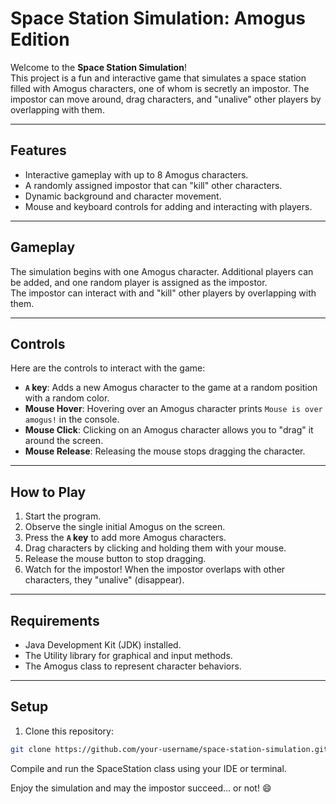 # Space Station Simulation: Amogus Edition  

Welcome to the **Space Station Simulation**!  
This project is a fun and interactive game that simulates a space station filled with Amogus characters, one of whom is secretly an impostor. The impostor can move around, drag characters, and "unalive" other players by overlapping with them.  

---

## **Features**  
- Interactive gameplay with up to 8 Amogus characters.  
- A randomly assigned impostor that can "kill" other characters.  
- Dynamic background and character movement.  
- Mouse and keyboard controls for adding and interacting with players.  

---

## **Gameplay**  
The simulation begins with one Amogus character. Additional players can be added, and one random player is assigned as the impostor.  
The impostor can interact with and "kill" other players by overlapping with them.  

---

## **Controls**  

Here are the controls to interact with the game:  

- **`A` key**: Adds a new Amogus character to the game at a random position with a random color.  
- **Mouse Hover**: Hovering over an Amogus character prints `Mouse is over amogus!` in the console.  
- **Mouse Click**: Clicking on an Amogus character allows you to "drag" it around the screen.  
- **Mouse Release**: Releasing the mouse stops dragging the character.  

---

## **How to Play**  

1. Start the program.  
2. Observe the single initial Amogus on the screen.  
3. Press the **`A` key** to add more Amogus characters.  
4. Drag characters by clicking and holding them with your mouse.  
5. Release the mouse button to stop dragging.  
6. Watch for the impostor! When the impostor overlaps with other characters, they "unalive" (disappear).  

---

## **Requirements**  
- Java Development Kit (JDK) installed.  
- The Utility library for graphical and input methods.  
- The Amogus class to represent character behaviors.  

---

## **Setup**  

1. Clone this repository:  

```bash
git clone https://github.com/your-username/space-station-simulation.git
```

Compile and run the SpaceStation class using your IDE or terminal.

Enjoy the simulation and may the impostor succeed... or not! 😄
